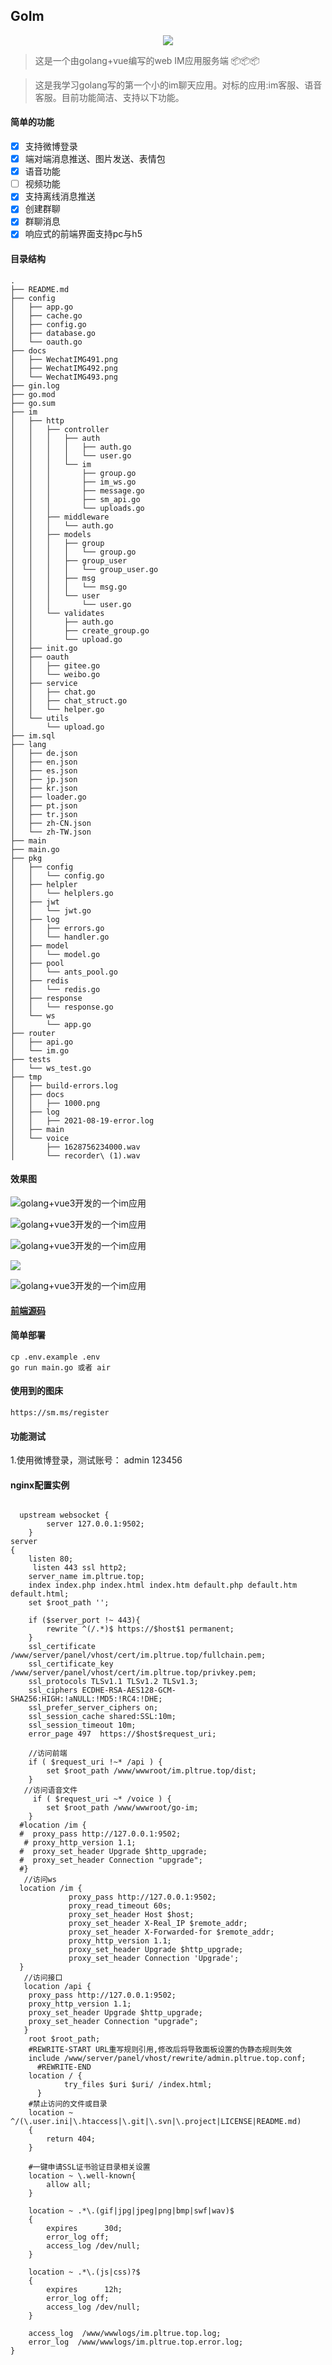 ## GoIm

<p align="center">
<a href=""><img src="https://img.shields.io/badge/license-MIT-green" /></a> 
</p>


> 这是一个由golang+vue编写的web IM应用服务端 📦📦📦

>这是我学习golang写的第一个小的im聊天应用。对标的应用:im客服、语音客服。目前功能简洁、支持以下功能。
>
#### 简单的功能
   - [x] 支持微博登录
   - [x] 端对端消息推送、图片发送、表情包
   - [x] 语音功能
   - [ ] 视频功能
   - [x] 支持离线消息推送
   - [x] 创建群聊
   - [x] 群聊消息
   - [x] 响应式的前端界面支持pc与h5
#### 目录结构
```shell
.
├── README.md
├── config
│   ├── app.go
│   ├── cache.go
│   ├── config.go
│   ├── database.go
│   └── oauth.go
├── docs
│   ├── WechatIMG491.png
│   ├── WechatIMG492.png
│   └── WechatIMG493.png
├── gin.log
├── go.mod
├── go.sum
├── im
│   ├── http
│   │   ├── controller
│   │   │   ├── auth
│   │   │   │   ├── auth.go
│   │   │   │   └── user.go
│   │   │   └── im
│   │   │       ├── group.go
│   │   │       ├── im_ws.go
│   │   │       ├── message.go
│   │   │       ├── sm_api.go
│   │   │       └── uploads.go
│   │   ├── middleware
│   │   │   └── auth.go
│   │   ├── models
│   │   │   ├── group
│   │   │   │   └── group.go
│   │   │   ├── group_user
│   │   │   │   └── group_user.go
│   │   │   ├── msg
│   │   │   │   └── msg.go
│   │   │   └── user
│   │   │       └── user.go
│   │   └── validates
│   │       ├── auth.go
│   │       ├── create_group.go
│   │       └── upload.go
│   ├── init.go
│   ├── oauth
│   │   ├── gitee.go
│   │   └── weibo.go
│   ├── service
│   │   ├── chat.go
│   │   ├── chat_struct.go
│   │   └── helper.go
│   └── utils
│       └── upload.go
├── im.sql
├── lang
│   ├── de.json
│   ├── en.json
│   ├── es.json
│   ├── jp.json
│   ├── kr.json
│   ├── loader.go
│   ├── pt.json
│   ├── tr.json
│   ├── zh-CN.json
│   └── zh-TW.json
├── main
├── main.go
├── pkg
│   ├── config
│   │   └── config.go
│   ├── helpler
│   │   └── helplers.go
│   ├── jwt
│   │   └── jwt.go
│   ├── log
│   │   ├── errors.go
│   │   └── handler.go
│   ├── model
│   │   └── model.go
│   ├── pool
│   │   └── ants_pool.go
│   ├── redis
│   │   └── redis.go
│   ├── response
│   │   └── response.go
│   └── ws
│       └── app.go
├── router
│   ├── api.go
│   └── im.go
├── tests
│   └── ws_test.go
├── tmp
│   ├── build-errors.log
│   ├── docs
│   │   ├── 1000.png
│   ├── log
│   │   ├── 2021-08-19-error.log
│   ├── main
│   └── voice
│       ├── 1628756234000.wav
│       └── recorder\ (1).wav
```   
#### 效果图
![golang+vue3开发的一个im应用](https://cdn.learnku.com/uploads/images/202108/14/32593/aajXTvR3GF.png!large)

![golang+vue3开发的一个im应用](https://cdn.learnku.com/uploads/images/202108/14/32593/2tVT1ndyTS.png!large)

![golang+vue3开发的一个im应用](https://cdn.learnku.com/uploads/images/202108/14/32593/3Gg8G6wca9.png!large)

 ![](https://cdn.learnku.com/uploads/images/202108/14/32593/XnIO6j3QEr.jpg!large)
 
![golang+vue3开发的一个im应用](https://cdn.learnku.com/uploads/images/202108/14/32593/8p1uALKM18.png!large)

#### [前端源码](https://github.com/pl1998/web-im-app)

#### 简单部署
```shell script
cp .env.example .env
go run main.go 或者 air
```
#### 使用到的图床
```shell script
https://sm.ms/register
```
#### 功能测试
 1.使用微博登录，测试账号： admin 123456 
  
#### nginx配置实例
```shell script

  upstream websocket {
		server 127.0.0.1:9502;
	}
server
{
    listen 80;
	 listen 443 ssl http2;
    server_name im.pltrue.top;
    index index.php index.html index.htm default.php default.htm default.html;
    set $root_path '';

    if ($server_port !~ 443){
        rewrite ^(/.*)$ https://$host$1 permanent;
    }
    ssl_certificate    /www/server/panel/vhost/cert/im.pltrue.top/fullchain.pem;
    ssl_certificate_key    /www/server/panel/vhost/cert/im.pltrue.top/privkey.pem;
    ssl_protocols TLSv1.1 TLSv1.2 TLSv1.3;
    ssl_ciphers ECDHE-RSA-AES128-GCM-SHA256:HIGH:!aNULL:!MD5:!RC4:!DHE;
    ssl_prefer_server_ciphers on;
    ssl_session_cache shared:SSL:10m;
    ssl_session_timeout 10m;
    error_page 497  https://$host$request_uri;

    //访问前端
    if ( $request_uri !~* /api ) {
        set $root_path /www/wwwroot/im.pltrue.top/dist;
    }
   //访问语音文件
     if ( $request_uri ~* /voice ) {
        set $root_path /www/wwwroot/go-im;
    }
  #location /im {
  #  proxy_pass http://127.0.0.1:9502;
   # proxy_http_version 1.1;
  #  proxy_set_header Upgrade $http_upgrade;
  #  proxy_set_header Connection "upgrade";
  #}
   //访问ws
  location /im {
             proxy_pass http://127.0.0.1:9502;
             proxy_read_timeout 60s;
             proxy_set_header Host $host;
             proxy_set_header X-Real_IP $remote_addr;
             proxy_set_header X-Forwarded-for $remote_addr;
             proxy_http_version 1.1;
             proxy_set_header Upgrade $http_upgrade;
             proxy_set_header Connection 'Upgrade';
  }
   //访问接口
   location /api {
    proxy_pass http://127.0.0.1:9502;
    proxy_http_version 1.1;
    proxy_set_header Upgrade $http_upgrade;
    proxy_set_header Connection "upgrade";
   }
    root $root_path;
    #REWRITE-START URL重写规则引用,修改后将导致面板设置的伪静态规则失效
    include /www/server/panel/vhost/rewrite/admin.pltrue.top.conf;
      #REWRITE-END
    location / {
            try_files $uri $uri/ /index.html;
      }
    #禁止访问的文件或目录
    location ~ ^/(\.user.ini|\.htaccess|\.git|\.svn|\.project|LICENSE|README.md)
    {
        return 404;
    }
    
    #一键申请SSL证书验证目录相关设置
    location ~ \.well-known{
        allow all;
    }
  
    location ~ .*\.(gif|jpg|jpeg|png|bmp|swf|wav)$
    {
        expires      30d;
        error_log off;
        access_log /dev/null;
    }
    
    location ~ .*\.(js|css)?$
    {
        expires      12h;
        error_log off;
        access_log /dev/null; 
    }

    access_log  /www/wwwlogs/im.pltrue.top.log;
    error_log  /www/wwwlogs/im.pltrue.top.error.log;
}
```  
